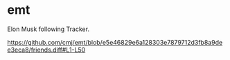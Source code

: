 # emt
Elon Musk following Tracker.

https://github.com/cmj/emt/blob/e5e46829e6a128303e7879712d3fb8a9dee3eca8/friends.diff#L1-L50
